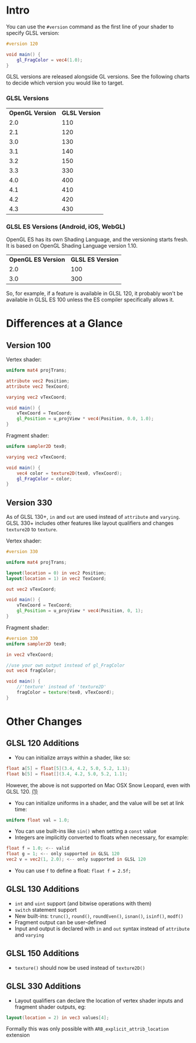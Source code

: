 # Intro

You can use the `#version` command as the first line of your shader to specify GLSL version:

```glsl
#version 120

void main() {
    gl_FragColor = vec4(1.0);
}
```

GLSL versions are released alongside GL versions. See the following charts to decide which version you would like to target.

### GLSL Versions

<table>
    <tr>
        <td><b>OpenGL Version</b></td>
        <td><b>GLSL Version</b></td>
    </tr>
    <tr>
        <td>2.0</td>
        <td>110</td>
    </tr>
    <tr>
        <td>2.1</td>
        <td>120</td>
    </tr>
    <tr>
        <td>3.0</td>
        <td>130</td>
    </tr>
    <tr>
        <td>3.1</td>
        <td>140</td>
    </tr>
    <tr>
        <td>3.2</td>
        <td>150</td>
    </tr>
    <tr>
        <td>3.3</td>
        <td>330</td>
    </tr>
    <tr>
        <td>4.0</td>
        <td>400</td>
    </tr>
    <tr>
        <td>4.1</td>
        <td>410</td>
    </tr>
    <tr>
        <td>4.2</td>
        <td>420</td>
    </tr>
    <tr>
        <td>4.3</td>
        <td>430</td>
    </tr>
</table>

### GLSL ES Versions (Android, iOS, WebGL)

OpenGL ES has its own Shading Language, and the versioning starts fresh. It is based on OpenGL Shading Language version 1.10.

<table>
    <tr>
        <td><b>OpenGL ES Version</b></td>
        <td><b>GLSL ES Version</b></td>
    </tr>
    <tr>
        <td>2.0</td>
        <td>100</td>
    </tr>
    <tr>
        <td>3.0</td>
        <td>300</td>
    </tr>
</table>

So, for example, if a feature is available in GLSL 120, it probably won't be available in GLSL ES 100 unless the ES compiler specifically allows it.

# Differences at a Glance

## Version 100

Vertex shader:
```glsl
uniform mat4 projTrans;

attribute vec2 Position;
attribute vec2 TexCoord;

varying vec2 vTexCoord;

void main() {
	vTexCoord = TexCoord;
	gl_Position = u_projView * vec4(Position, 0.0, 1.0);
}
```

Fragment shader:
```glsl
uniform sampler2D tex0;

varying vec2 vTexCoord;

void main() {
    vec4 color = texture2D(tex0, vTexCoord);
    gl_FragColor = color;
}
```

## Version 330

As of GLSL 130+, `in` and `out` are used instead of `attribute` and `varying`. GLSL 330+ includes other features like layout qualifiers and changes `texture2D` to `texture`.

Vertex shader:
```glsl
#version 330

uniform mat4 projTrans;

layout(location = 0) in vec2 Position;
layout(location = 1) in vec2 TexCoord;

out vec2 vTexCoord;

void main() {
	vTexCoord = TexCoord;
	gl_Position = u_projView * vec4(Position, 0, 1);
}
```

Fragment shader:
```glsl
#version 330
uniform sampler2D tex0;

in vec2 vTexCoord;

//use your own output instead of gl_FragColor 
out vec4 fragColor;

void main() {
    //'texture' instead of 'texture2D'
    fragColor = texture(tex0, vTexCoord);
}
```

# Other Changes

## GLSL 120 Additions

- You can initialize arrays within a shader, like so:
```glsl
float a[5] = float[5](3.4, 4.2, 5.0, 5.2, 1.1);
float b[5] = float[](3.4, 4.2, 5.0, 5.2, 1.1);
```
However, the above is not supported on Mac OSX Snow Leopard, even with GLSL 120. [(1)](http://openradar.appspot.com/6121615) 
- You can initialize uniforms in a shader, and the value will be set at link time:
```glsl
uniform float val = 1.0;
```
- You can use built-ins like `sin()` when setting a `const` value
- Integers are implicitly converted to floats when necessary, for example:
```glsl
float f = 1.0; <-- valid
float g = 1; <-- only supported in GLSL 120
vec2 v = vec2(1, 2.0); <-- only supported in GLSL 120
```
- You can use `f` to define a float: `float f = 2.5f;`

## GLSL 130 Additions

- `int` and `uint` support (and bitwise operations with them)
- `switch` statement support
- New built-ins: `trunc()`, `round()`, `roundEven()`, `isnan()`, `isinf()`, `modf()`
- Fragment output can be user-defined
- Input and output is declared with `in` and `out` syntax instead of `attribute` and `varying`

## GLSL 150 Additions

- `texture()` should now be used instead of `texture2D()`

## GLSL 330 Additions

- Layout qualifiers can declare the location of vertex shader inputs and fragment shader outputs, eg: 
```glsl
layout(location = 2) in vec3 values[4];
```
Formally this was only possible with `ARB_explicit_attrib_location` extension